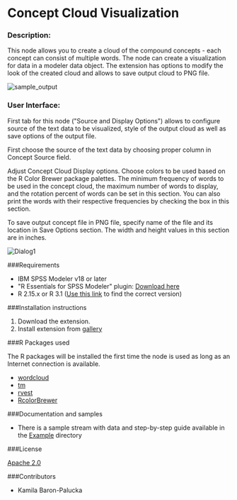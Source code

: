 # Concept Cloud Visualization
### Description:

This node allows you to create a cloud of the compound concepts - each concept can consist of multiple words. The node can create a visualization for data in a modeler data object. The extension has options to modify the look of the created cloud and allows to save output cloud to PNG file. 

![sample_output](https://github.com/kbaron-palucka/Concept_Cloud_Visualization/blob/master/Screenshot/OutputExample.png)


  
### User Interface:
  
First tab for this node ("Source and Display Options") allows to configure source of the text data to be visualized, style of the output cloud as well as save options of the output file.

First choose the source of the text data by choosing proper column in Concept Source field. 

Adjust Concept Cloud Display options. Choose colors to be used based on the R Color Brewer package palettes. The minimum frequency of words to be used in the concept cloud, the maximum number of words to display, and the rotation percent of words can be set in this section. You can also print the words with their respective frequencies by checking the box in this section.

To save output concept file in PNG file, specify name of the file and its location in Save Options section. The width and height values in this section are in inches.

![Dialog1](https://github.com/kbaron-palucka/Concept_Cloud_Visualization/blob/master/Screenshot/Dialog1.png)



###Requirements

- IBM SPSS Modeler v18 or later
- "R Essentials for SPSS Modeler" plugin: [Download here][8]
- R 2.15.x or R 3.1 ([Use this link][8] to find the correct version)


###Installation instructions

  1. Download the extension.
  2. Install extension from [gallery][8]


###R Packages used

  The R packages will be installed the first time the node is used as long as an Internet connection is available.

- [wordcloud][4]
- [tm][5]
- [rvest][6]
- [RcolorBrewer][7]


###Documentation and samples

- There is a sample stream with data and step-by-step guide available in the [Example](https://github.com/kbaron-palucka/Concept_Cloud_Visualization/tree/master/Example) directory



###License

  
  [Apache 2.0][1]


###Contributors

  
  - Kamila Baron-Palucka 


[1]: http://www.apache.org/licenses/LICENSE-2.0.html
[4]: https://cran.r-project.org/web/packages/wordcloud/
[5]: https://cran.r-project.org/web/packages/tm/
[6]: https://cran.r-project.org/web/packages/rvest/
[7]: https://cran.r-project.org/web/packages/RColorBrewer/
[8]: https://developer.ibm.com/predictiveanalytics/downloads/